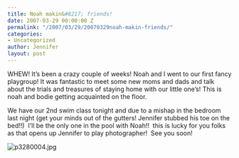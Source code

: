 ```yaml
---
title: Noah makin&#8217; friends!
date: 2007-03-29 00:00:00 Z
permalink: "/2007/03/29/20070329noah-makin-friends/"
categories:
- Uncategorized
author: Jennifer
layout: post
---
```


WHEW! It&#8217;s been a crazy couple of weeks! Noah and I went to our first fancy playgroup! It was fantastic to meet some new moms and dads and talk about the trials and treasures of staying home with our little one&#8217;s! This is noah and bodie getting acquainted on the floor.

We have our 2nd swim class tonight and due to a mishap in the bedroom last night (get your minds out of the gutters! Jennifer stubbed his toe on the bed!!)  I&#8217;ll be the only one in the pool with Noah!!  this is lucky for you folks as that opens up Jennifer to play photographer!  See you soon!

<img id="image150" alt="p3280004.jpg" src="/teamelam/assets/images/Noah-makinand-8217-friends/1175169260000-missing.jpg" />
